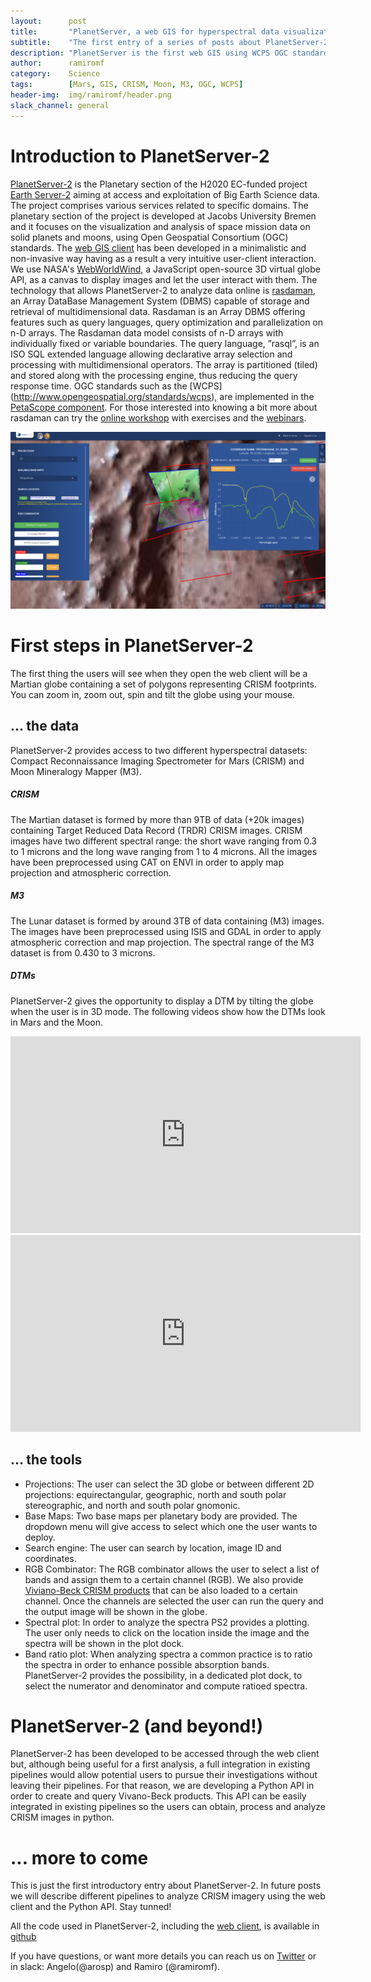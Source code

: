 ```yaml
---
layout:      post
title:       "PlanetServer, a web GIS for hyperspectral data visualization and analysis"
subtitle:    "The first entry of a series of posts about PlanetServer-2"
description: "PlanetServer is the first web GIS using WCPS OGC standard queries to analyze hyperspectral data"
author:      ramiromf
category:    Science
tags:        [Mars, GIS, CRISM, Moon, M3, OGC, WCPS]
header-img:  img/ramiromf/header.png
slack_channel: general
---
```


# Introduction to PlanetServer-2
[PlanetServer-2](http://planetserver.eu/) is the Planetary section of the H2020 EC-funded project [Earth Server-2](http://www.earthserver.eu/) aiming at access and exploitation of Big Earth Science data. The project comprises various services related to specific domains. The planetary section of the project is developed at Jacobs University Bremen and it focuses on the visualization and analysis of space mission data on solid planets and moons, using Open Geospatial Consortium (OGC) standards.
The [web GIS client](http://access.planetserver.eu/) has been developed in a minimalistic and non-invasive way having as a result a very intuitive user-client interaction. We use NASA's [WebWorldWind](https://webworldwind.org/), a JavaScript open-source 3D virtual globe API, as a canvas to display images and let the user interact with them.
The technology that allows PlanetServer-2 to analyze data online is [rasdaman](http://rasdaman.org/), an Array DataBase Management System (DBMS) capable of storage and retrieval of multidimensional data. Rasdaman is an Array DBMS offering features such as query languages, query optimization and parallelization on n-D arrays. The Rasdaman data model consists of n-D arrays with individually fixed or variable boundaries. The query language, ”rasql”, is an ISO SQL extended language allowing declarative array selection and processing with multidimensional operators. The array is partitioned (tiled) and stored along with the processing engine, thus reducing the query response time. OGC standards such as the [WCPS] (http://www.opengeospatial.org/standards/wcps), are implemented in the [PetaScope component](http://www.rasdaman.org/wiki/PetascopeUserGuide). For those interested into knowing a bit more about rasdaman can try the [online workshop](http://kahlua.eecs.jacobs-university.de/~tutorials/rasdaman-and-ogc-ws-tutorial/) with exercises and the [webinars](https://www.youtube.com/watch?v=3m9308nr2yc&list=UUq5g2EMOsN1kuxwKbxgRzCw).

![PlanetServer-2](/img/ramiromf/planetserver_1024.png "PlanetServer-2")

# First steps in PlanetServer-2
The first thing the users will see when they open the web client will be a Martian globe containing a set of polygons representing CRISM footprints. You can zoom in, zoom out, spin and tilt the globe using your mouse.
## ... the data
PlanetServer-2 provides access to two different hyperspectral datasets: Compact Reconnaissance Imaging Spectrometer for Mars (CRISM) and Moon Mineralogy Mapper (M3).
##### CRISM
The Martian dataset is formed by more than 9TB of data (+20k images) containing Target Reduced Data Record (TRDR) CRISM images. CRISM images  have two different spectral range: the short wave ranging from 0.3 to 1 microns and the long wave ranging from 1 to 4 microns. All the images have been preprocessed using CAT on ENVI in order to apply map projection and atmospheric correction.
##### M3
The Lunar dataset is formed by around 3TB of data containing (M3) images. The images have been preprocessed using ISIS and GDAL in order to apply atmospheric correction and map projection. The spectral range of the M3 dataset is from 0.430 to 3 microns.
##### DTMs
PlanetServer-2 gives the opportunity to display a DTM by tilting the globe when the user is in 3D mode. The following videos show how the DTMs look in Mars and the Moon.

<iframe width="560" height="315" src="https://www.youtube.com/embed/A8r1ecywibk" frameborder="0" allowfullscreen></iframe>
<iframe width="560" height="315" src="https://www.youtube.com/embed/6OEJrmvGmyg" frameborder="0" allowfullscreen></iframe>

## ... the tools
* Projections: The user can select the 3D globe or between different 2D projections: equirectangular, geographic, north and south polar stereographic, and north and south polar gnomonic.
* Base Maps: Two base maps per planetary body are provided. The dropdown menu will give access to select which one the user wants to deploy.
* Search engine: The user can search by location, image ID and coordinates.
* RGB Combinator: The RGB combinator allows the user to select a list of bands and assign them to a certain channel (RGB). We also provide [Viviano-Beck CRISM products](http://onlinelibrary.wiley.com/doi/10.1002/2014JE004627/abstract) that can be also loaded to a certain channel. Once the channels are selected the user can run the query and the output image will be shown in the globe.
* Spectral plot: In order to analyze the spectra PS2 provides a plotting. The user only needs to click on the location inside the image and the spectra will be shown in the plot dock.
* Band ratio plot: When analyzing spectra a common practice is to ratio the spectra in order to enhance possible absorption bands. PlanetServer-2 provides the possibility, in a dedicated plot dock, to select the numerator and denominator and compute ratioed spectra.

# PlanetServer-2 (and beyond!)
PlanetServer-2 has been developed to be accessed through the web client but, although being useful for a first analysis, a full integration in existing pipelines would allow potential users to pursue their investigations without leaving their pipelines. For that reason, we are developing a Python API in order to create and query Vivano-Beck products. This API can be easily integrated in existing pipelines so the users can obtain, process and analyze CRISM images in python.

# ... more to come
This is just the first introductory entry about PlanetServer-2. In future posts we will describe different pipelines to analyze CRISM imagery using the web client and the Python API. Stay tunned!

All the code used in PlanetServer-2, including the [web client](https://github.com/planetserver/ps2-www-client), is available in [github](https://github.com/planetserver)

If you have questions, or want more details you can reach us on [Twitter](https://twitter.com/planetserver) or in slack: Angelo(@arosp) and Ramiro (@ramiromf).
